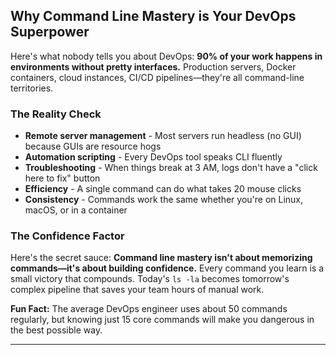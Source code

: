 ## Why Command Line Mastery is Your DevOps Superpower

Here's what nobody tells you about DevOps: **90% of your work happens in environments without pretty interfaces.** Production servers, Docker containers, cloud instances, CI/CD pipelines—they're all command-line territories.

### The Reality Check

- **Remote server management** - Most servers run headless (no GUI) because GUIs are resource hogs
- **Automation scripting** - Every DevOps tool speaks CLI fluently
- **Troubleshooting** - When things break at 3 AM, logs don't have a "click here to fix" button
- **Efficiency** - A single command can do what takes 20 mouse clicks
- **Consistency** - Commands work the same whether you're on Linux, macOS, or in a container

### The Confidence Factor

Here's the secret sauce: **Command line mastery isn't about memorizing commands—it's about building confidence.** Every command you learn is a small victory that compounds. Today's `ls -la` becomes tomorrow's complex pipeline that saves your team hours of manual work.

**Fun Fact:** The average DevOps engineer uses about 50 commands regularly, but knowing just 15 core commands will make you dangerous in the best possible way.

---